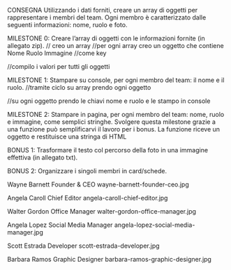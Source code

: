 CONSEGNA
Utilizzando i dati forniti, creare un array di oggetti per rappresentare i membri del team.
Ogni membro è caratterizzato dalle seguenti informazioni: nome, ruolo e foto.


MILESTONE 0:
Creare l’array di oggetti con le informazioni fornite (in allegato zip).
// creo un array
//per ogni array creo un oggetto che contiene
Nome
Ruolo
Immagine
//come key

//compilo i valori per tutti gli oggetti

MILESTONE 1:
Stampare su console, per ogni membro del team: il nome e il ruolo.
//tramite ciclo su array prendo ogni oggetto

//su ogni oggetto prendo le chiavi nome e ruolo e le stampo in console

MILESTONE 2:
Stampare in pagina, per ogni membro del team: nome, ruolo e immagine, come semplici stringhe.
Svolgere questa milestone grazie a una funzione può semplificarvi il lavoro per i bonus. La funzione riceve un oggetto e restituisce una stringa di HTML 


BONUS 1:
Trasformare il testo col percorso della foto in una immagine effettiva (in allegato txt).

BONUS 2:
Organizzare i singoli membri in card/schede.






Wayne Barnett
Founder & CEO
wayne-barnett-founder-ceo.jpg

Angela Caroll
Chief Editor
angela-caroll-chief-editor.jpg

Walter Gordon
Office Manager
walter-gordon-office-manager.jpg

Angela Lopez
Social Media Manager
angela-lopez-social-media-manager.jpg

Scott Estrada
Developer
scott-estrada-developer.jpg

Barbara Ramos
Graphic Designer
barbara-ramos-graphic-designer.jpg